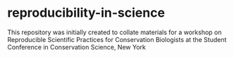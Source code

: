 # reproducibility-in-science
This repository was initially created to collate materials for a workshop on Reproducible Scientific Practices for Conservation Biologists at the Student Conference in Conservation Science, New York
